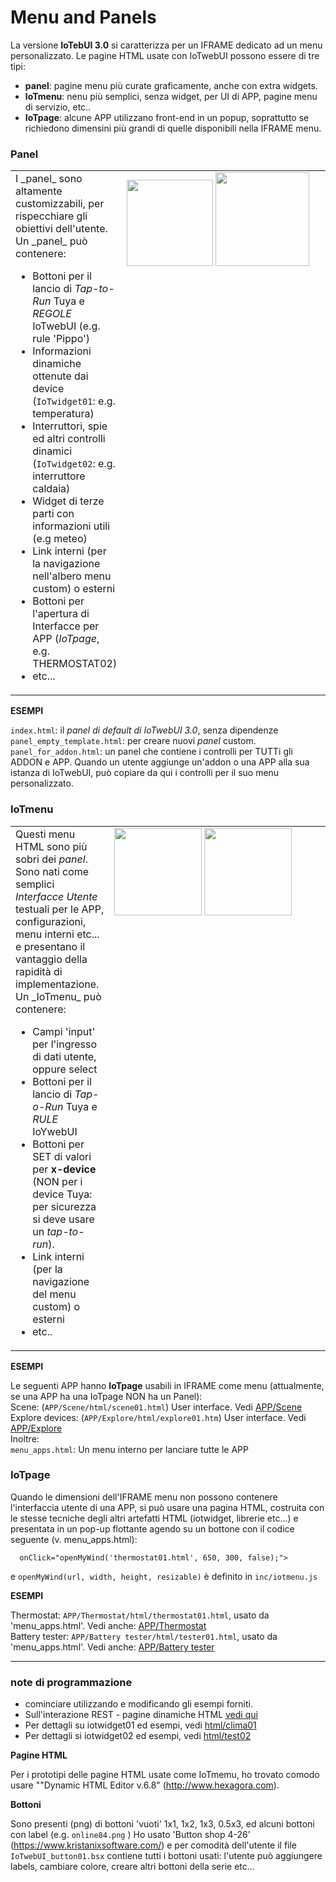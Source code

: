 # Menu and Panels
La versione **IoTebUI 3.0** si caratterizza per un IFRAME dedicato ad un menu personalizzato.
Le pagine HTML usate con IoTwebUI possono essere di tre tipi:
* **panel**: pagine menu più curate graficamente, anche con extra widgets.
* **IoTmenu**: nenu più semplici, senza widget, per UI di APP, pagine menu di servizio, etc..
* **IoTpage**: alcune APP utilizzano front-end in un popup, soprattutto se richiedono dimensini più grandi di quelle disponibili nella IFRAME menu. 

### Panel
<table><tr><td>
  I _panel_ sono altamente customizzabili, per rispecchiare gli obiettivi dell'utente. <br>
Un _panel_ può contenere:
  
* Bottoni per il lancio di _Tap-to-Run_ Tuya e _REGOLE_ IoTwebUI (e.g. rule 'Pippo')
* Informazioni dinamiche ottenute dai device (`IoTwidget01`: e.g. temperatura)
* Interruttori, spie ed altri controlli dinamici (`IoTwidget02`: e.g. interruttore caldaia)
* Widget di terze parti con informazioni utili (e.g meteo)
* Link interni (per la navigazione nell'albero menu custom) o esterni
* Bottoni per l'apertura di Interfacce per APP (_IoTpage_, e.g. THERMOSTAT02)
* etc...
</td><td width="330" style="white-space:nowrap; vertical-align:top;">
  <img width="138"  src="https://github.com/user-attachments/assets/c8186b88-2cb0-47b1-acda-95e654b01ef3"/> <img width="150"  src="https://github.com/user-attachments/assets/e0df29eb-f45f-46b0-9bbb-f5c97a49c54d"/>  
</td></tr></table>


**ESEMPI**

`index.html`: il _panel di default di IoTwebUI 3.0_, senza dipendenze<br>
`panel_empty_template.html`: per creare nuovi _panel_ custom.<br>
`panel_for_addon.html`: un panel che contiene i controlli per TUTTi gli ADDON e APP. Quando un utente aggiunge un'addon o una APP alla sua istanza di IoTwebUI, può copiare da qui i controlli per il suo menu personalizzato.

### IoTmenu
<table><tr><td>
Questi menu HTML sono più sobri dei <i>panel</i>. Sono nati come semplici <i>Interfacce Utente</i> testuali per le APP, configurazioni, menu interni etc... e presentano il vantaggio della rapidità di implementazione.<br>
Un _IoTmenu_ può contenere:
  
* Campi 'input' per l'ingresso di dati utente, oppure select
* Bottoni per il lancio di _Tap-o-Run_ Tuya e _RULE_ IoYwebUI
* Bottoni per SET di valori per **x-device** (NON per i device Tuya: per sicurezza si deve usare un _tap-to-run_).
* Link interni (per la navigazione del menu custom) o esterni
* etc..
  
</td><td width="330" style="white-space:nowrap; vertical-align:top;">
  <img  width="140" src="https://github.com/user-attachments/assets/037dc0c9-23ab-4404-8528-60e7e305bd49"/> <img width="140" src="https://github.com/user-attachments/assets/97b622af-95ae-4e32-9a7c-fc90960883d7" />
</td></tr></table>

**ESEMPI**

Le seguenti APP hanno **IoTpage** usabili in IFRAME come menu (attualmente, se una APP ha una IoTpage NON ha un Panel): <br>
Scene: (`APP/Scene/html/scene01.html`) User interface. Vedi [APP/Scene](https://github.com/msillano/IoTwebUI/blob/main/APP/Scene/LEGGIMI.md) <br>
Explore devices: (`APP/Explore/html/explore01.htm`) User interface. Vedi [APP/Explore](https://github.com/msillano/IoTwebUI/tree/main/APP/Explore) <br>
Inoltre: <br>
`menu_apps.html`: Un menu interno per lanciare tutte le APP<br>

### IoTpage

Quando le dimensioni dell'IFRAME menu non possono contenere l'interfaccia utente di una APP, si può usare una pagina HTML, costruita con le stesse tecniche degli altri artefatti HTML (iotwidget, librerie etc...) e presentata in un pop-up flottante agendo su un bottone con il codice seguente (v. menu_apps.html):
```
  onClick="openMyWind('thermostat01.html', 650, 300, false);">
```
 e `openMyWind(url, width, height, resizable)`  è definito in `inc/iotmenu.js` 

**ESEMPI**

Thermostat:  `APP/Thermostat/html/thermostat01.html`, usato da 'menu_apps.html'. Vedi anche: [APP/Thermostat](https://github.com/msillano/IoTwebUI/blob/main/APP/Thermostat/README.md)  <br>
Battery tester: `APP/Battery tester/html/tester01.html`,  usato da 'menu_apps.html'. Vedi anche:  [APP/Battery tester](https://github.com/msillano/IoTwebUI/blob/main/APP/Battyery%20tester/Ba)

<hr>

### note di programmazione
* cominciare utilizzando e modificando gli esempi forniti.
* Sull'interazione REST - pagine dinamiche HTML [vedi qui](https://github.com/msillano/IoTwebUI/tree/main/html)
* Per dettagli su iotwidget01 ed esempi, vedi [html/clima01](https://github.com/msillano/IoTwebUI/blob/main/html/clima01-leggimi.md)
* Per dettagli si iotwidget02 ed esempi, vedi [html/test02](https://github.com/msillano/IoTwebUI/blob/main/html/test02-leggimi.md)

**Pagine HTML**

Per i prototipi delle pagine HTML usate come IoTmemu, ho trovato comodo usare ""Dynamic HTML Editor v.6.8" (http://www.hexagora.com).

**Bottoni**

Sono presenti (png) di bottoni 'vuoti' 1x1, 1x2, 1x3, 0.5x3, ed alcuni bottoni con label (e.g. `online84.png` )
Ho usato 'Button shop 4-26' (https://www.kristanixsoftware.com/) e per comodità dell'utente il file `IoTwebUI_button01.bsx` contiene tutti i bottoni usati: l'utente può aggiungere labels, cambiare colore, creare altri bottoni della serie etc...  




